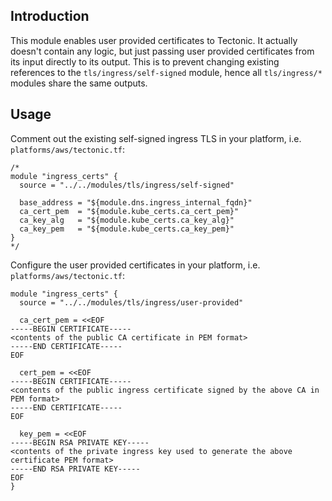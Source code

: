 ## Introduction

This module enables user provided certificates to Tectonic.
It actually doesn't contain any logic, but just passing user provided certificates from its input directly to its output.
This is to prevent changing existing references to the `tls/ingress/self-signed` module, hence all `tls/ingress/*` modules share
the same outputs.

## Usage

Comment out the existing self-signed ingress TLS in your platform, i.e. `platforms/aws/tectonic.tf`:
```
/*
module "ingress_certs" {
  source = "../../modules/tls/ingress/self-signed"

  base_address = "${module.dns.ingress_internal_fqdn}"
  ca_cert_pem  = "${module.kube_certs.ca_cert_pem}"
  ca_key_alg   = "${module.kube_certs.ca_key_alg}"
  ca_key_pem   = "${module.kube_certs.ca_key_pem}"
}
*/
```

Configure the user provided certificates in your platform, i.e. `platforms/aws/tectonic.tf`:
```
module "ingress_certs" {
  source = "../../modules/tls/ingress/user-provided"

  ca_cert_pem = <<EOF
-----BEGIN CERTIFICATE-----
<contents of the public CA certificate in PEM format>
-----END CERTIFICATE-----
EOF

  cert_pem = <<EOF
-----BEGIN CERTIFICATE-----
<contents of the public ingress certificate signed by the above CA in PEM format>
-----END CERTIFICATE-----
EOF

  key_pem = <<EOF
-----BEGIN RSA PRIVATE KEY-----
<contents of the private ingress key used to generate the above certificate PEM format>
-----END RSA PRIVATE KEY-----
EOF
}
```
